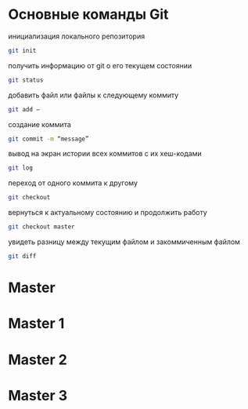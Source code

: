 # Основные команды Git


инициализация локального репозитория
```sh
git init
```

получить информацию от git о его текущем состоянии
```sh
git status
```

добавить файл или файлы к следующему коммиту
```sh
git add –
```

создание коммита
```sh
git commit -m “message” 
```

вывод на экран истории всех коммитов с их хеш-кодами
```sh
git log
```

переход от одного коммита к другому
```sh
git checkout
```

вернуться к актуальному состоянию и продолжить работу
```sh
git checkout master
```

увидеть разницу между текущим файлом и закоммиченным файлом
```sh
git diff
```
# Master
# Master 1
# Master 2
# Master 3